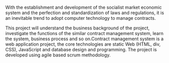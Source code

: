 With the establishment and development of the socialist market economic system and the perfection and standardization of laws and regulations, it is an inevitable trend to adopt computer technology to manage contracts.

This project will understand the business background of the project, investigate the functions of the similar contract management system, learn the system, business process and so on.Contract management system is a web application project, the core technologies are static Web (HTML, div, CSS), JavaScript and database design and programming. The project is developed using agile based scrum methodology.
